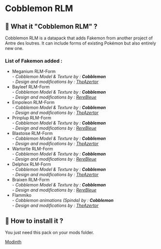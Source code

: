 # Cobblemon RLM

## 🦦 What it "Cobblemon RLM" ?

Cobblemon RLM is a datapack that adds Fakemon from another project of Antre des loutres. It can include forms of existing Pokémon but also entirely new one.

### List of Fakemon added :
- Meganium RLM-Form
<br>  *- Cobblemon Model & Texture by : **Cobblemon***
<br>  *- Design and modifications by : [TheAzertor](https://github.com/Corentin-cott)*
- Bayleef RLM-Form
<br>  *- Cobblemon Model & Texture by : **Cobblemon***
<br>  *- Design and modifications by : [RereBleue](https://github.com/matheo-1712)*
- Empoleon RLM-Form
<br>  *- Cobblemon Model & Texture by : **Cobblemon***
<br>  *- Design and modifications by : [TheAzertor](https://github.com/Corentin-cott)*
- Prinplup RLM-Form
<br>  *- Cobblemon Model & Texture by : **Cobblemon***
<br>  *- Design and modifications by : [RereBleue](https://github.com/matheo-1712)*
- Blastoise RLM-Form
<br>  *- Cobblemon Model & Texture by : **Cobblemon***
<br>  *- Design and modifications by : [TheAzertor](https://github.com/Corentin-cott)*
- Wartortle RLM-Form
<br>  *- Cobblemon Model & Texture by : **Cobblemon***
<br>  *- Design and modifications by : [RereBleue](https://github.com/matheo-1712)*
- Delphox RLM-Form
<br>  *- Cobblemon Model & Texture by : **Cobblemon***
<br>  *- Design and modifications by : [TheAzertor](https://github.com/Corentin-cott)*
- Braixen RLM-Form
<br>  *- Cobblemon Model & Texture by : **Cobblemon***
<br>  *- Design and modifications by : [RereBleue](https://github.com/matheo-1712)*
- Flammiko
<br>  *- Cobblemon animations (Spinda) by : **Cobblemon***
<br>  *- Design and modifications by : [TheAzertor](https://github.com/Corentin-cott)*

## 🦦 How to install it ?

You just need this pack on your mods folder.

[Modinth](https://modrinth.com/datapack/cobblemon-rlm)
